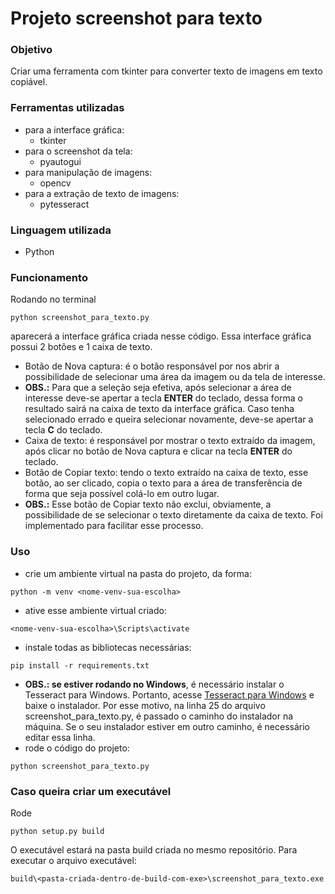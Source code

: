 # Projeto screenshot para texto

### Objetivo
Criar uma ferramenta com tkinter para converter texto de imagens em texto copiável.

### Ferramentas utilizadas
- para a interface gráfica:
    - tkinter
- para o screenshot da tela:
    - pyautogui
- para manipulação de imagens:
    - opencv
- para a extração de texto de imagens:
    - pytesseract

### Linguagem utilizada
- Python

### Funcionamento
Rodando no terminal 
```
python screenshot_para_texto.py
```
aparecerá a interface gráfica criada nesse código. Essa interface gráfica possui 2 botões e 1 caixa de texto.
- Botão de Nova captura: é o botão responsável por nos abrir a possibilidade de selecionar uma área da imagem ou da tela de interesse.
- **OBS.:** Para que a seleção seja efetiva, após selecionar a área de interesse deve-se apertar a tecla **ENTER** do teclado, dessa forma o resultado sairá na caixa de texto da interface gráfica. Caso tenha selecionado errado e queira selecionar novamente, deve-se apertar a tecla **C** do teclado. 
- Caixa de texto: é responsável por mostrar o texto extraído da imagem, após clicar no botão de Nova captura e clicar na tecla **ENTER** do teclado.
- Botão de Copiar texto: tendo o texto extraído na caixa de texto, esse botão, ao ser clicado, copia o texto para a área de transferência de forma que seja possível colá-lo em outro lugar.
- **OBS.:** Esse botão de Copiar texto não exclui, obviamente, a possibilidade de se selecionar o texto diretamente da caixa de texto. Foi implementado para facilitar esse processo.

### Uso
- crie um ambiente virtual na pasta do projeto, da forma:
```
python -m venv <nome-venv-sua-escolha>
```
- ative esse ambiente virtual criado:
```
<nome-venv-sua-escolha>\Scripts\activate
```
- instale todas as bibliotecas necessárias:
```
pip install -r requirements.txt
```
- **OBS.: se estiver rodando no Windows**, é necessário instalar o Tesseract para Windows. Portanto, acesse <a href="https://github.com/UB-Mannheim/tesseract/wiki">Tesseract para Windows</a> e baixe o instalador. Por esse motivo, na linha 25 do arquivo screenshot_para_texto.py, é passado o caminho do instalador na máquina. Se o seu instalador estiver em outro caminho, é necessário editar essa linha.
- rode o código do projeto:
```
python screenshot_para_texto.py
```

### Caso queira criar um executável
Rode
```
python setup.py build
```
O executável estará na pasta build criada no mesmo repositório. Para executar o arquivo executável:
```
build\<pasta-criada-dentro-de-build-com-exe>\screenshot_para_texto.exe
```